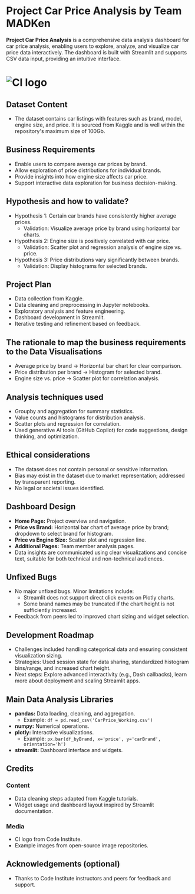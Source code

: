 # Project Car Price Analysis by Team MADKen

**Project Car Price Analysis** is a comprehensive data analysis dashboard for car price analysis, enabling users to explore, analyze, and visualize car price data interactively. The dashboard is built with Streamlit and supports CSV data input, providing an intuitive interface.

# ![CI logo](https://codeinstitute.s3.amazonaws.com/fullstack/ci_logo_small.png)

## Dataset Content
* The dataset contains car listings with features such as brand, model, engine size, and price. It is sourced from Kaggle and is well within the repository's maximum size of 100Gb.

## Business Requirements
* Enable users to compare average car prices by brand.
* Allow exploration of price distributions for individual brands.
* Provide insights into how engine size affects car price.
* Support interactive data exploration for business decision-making.

## Hypothesis and how to validate?
* Hypothesis 1: Certain car brands have consistently higher average prices.
  * Validation: Visualize average price by brand using horizontal bar charts.
* Hypothesis 2: Engine size is positively correlated with car price.
  * Validation: Scatter plot and regression analysis of engine size vs. price.
* Hypothesis 3: Price distributions vary significantly between brands.
  * Validation: Display histograms for selected brands.

## Project Plan
* Data collection from Kaggle.
* Data cleaning and preprocessing in Jupyter notebooks.
* Exploratory analysis and feature engineering.
* Dashboard development in Streamlit.
* Iterative testing and refinement based on feedback.

## The rationale to map the business requirements to the Data Visualisations
* Average price by brand → Horizontal bar chart for clear comparison.
* Price distribution per brand → Histogram for selected brand.
* Engine size vs. price → Scatter plot for correlation analysis.

## Analysis techniques used
* Groupby and aggregation for summary statistics.
* Value counts and histograms for distribution analysis.
* Scatter plots and regression for correlation.
* Used generative AI tools (GitHub Copilot) for code suggestions, design thinking, and optimization.

## Ethical considerations
* The dataset does not contain personal or sensitive information.
* Bias may exist in the dataset due to market representation; addressed by transparent reporting.
* No legal or societal issues identified.

## Dashboard Design
* **Home Page:** Project overview and navigation.
* **Price vs Brand:** Horizontal bar chart of average price by brand; dropdown to select brand for histogram.
* **Price vs Engine Size:** Scatter plot and regression line.
* **Additional Pages:** Team member analysis pages.
* Data insights are communicated using clear visualizations and concise text, suitable for both technical and non-technical audiences.

## Unfixed Bugs
* No major unfixed bugs. Minor limitations include:
  * Streamlit does not support direct click events on Plotly charts.
  * Some brand names may be truncated if the chart height is not sufficiently increased.
* Feedback from peers led to improved chart sizing and widget selection.

## Development Roadmap
* Challenges included handling categorical data and ensuring consistent visualization sizing.
* Strategies: Used session state for data sharing, standardized histogram bins/range, and increased chart height.
* Next steps: Explore advanced interactivity (e.g., Dash callbacks), learn more about deployment and scaling Streamlit apps.

## Main Data Analysis Libraries
* **pandas:** Data loading, cleaning, and aggregation.
  * Example: `df = pd.read_csv('CarPrice_Working.csv')`
* **numpy:** Numerical operations.
* **plotly:** Interactive visualizations.
  * Example: `px.bar(df_byBrand, x='price', y='carBrand', orientation='h')`
* **streamlit:** Dashboard interface and widgets.

## Credits 

### Content 
- Data cleaning steps adapted from Kaggle tutorials.
- Widget usage and dashboard layout inspired by Streamlit documentation.

### Media
- CI logo from Code Institute.
- Example images from open-source image repositories.

## Acknowledgements (optional)
* Thanks to Code Institute instructors and peers for feedback and support.